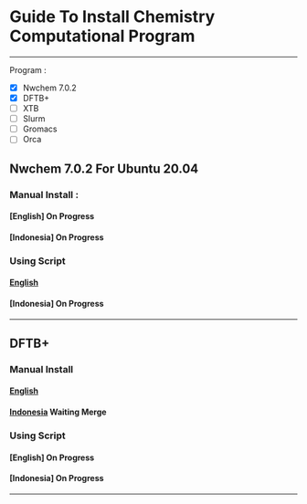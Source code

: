 # Guide To Install Chemistry Computational Program
----------------------
Program :
- [x] Nwchem 7.0.2
- [x] DFTB+
- [ ] XTB
- [ ] Slurm
- [ ] Gromacs
- [ ] Orca

## Nwchem 7.0.2 For Ubuntu 20.04
### Manual Install :
#### [English] On Progress
#### [Indonesia] On Progress

### Using Script
#### [English](https://github.com/Socky01/script_nwchem_7.0.2)
#### [Indonesia] On Progress
----------------------

## DFTB+
### Manual Install
#### [English](https://github.com/Socky01/DFTB-_Installation)
#### [Indonesia](https://github.com/ARN696/Instalasi_DFTB-) Waiting Merge

### Using Script
#### [English] On Progress
#### [Indonesia] On Progress
----------------------
